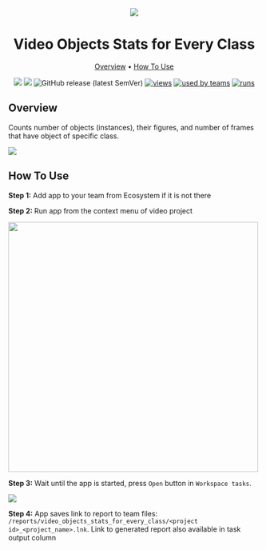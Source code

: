 <div align="center" markdown>
<img src="https://i.imgur.com/sIUn29m.png"/>

# Video Objects Stats for Every Class

<p align="center">
  <a href="#Overview">Overview</a> •
  <a href="#How-To-Run">How To Use</a>
</p>


[![](https://img.shields.io/badge/supervisely-ecosystem-brightgreen)](https://ecosystem.supervise.ly/apps/video-objects-stats-for-every-class)
[![](https://img.shields.io/badge/slack-chat-green.svg?logo=slack)](https://supervise.ly/slack)
![GitHub release (latest SemVer)](https://img.shields.io/github/v/release/supervisely-ecosystem/video-objects-stats-for-every-class)
[![views](https://app.supervise.ly/public/api/v3/ecosystem.counters?repo=supervisely-ecosystem/video-objects-stats-for-every-class&counter=views&label=views)](https://supervise.ly)
[![used by teams](https://app.supervise.ly/public/api/v3/ecosystem.counters?repo=supervisely-ecosystem/video-objects-stats-for-every-class&counter=downloads&label=used%20by%20teams)](https://supervise.ly)
[![runs](https://app.supervise.ly/public/api/v3/ecosystem.counters?repo=supervisely-ecosystem/video-objects-stats-for-every-class&counter=runs&label=runs&123)](https://supervise.ly)

</div>

## Overview

Counts number of objects (instances), their figures, and number of frames that have object of specific class. 

<img src="https://i.imgur.com/YjLBvMK.png"/>

## How To Use

**Step 1:** Add app to your team from Ecosystem if it is not there

**Step 2:** Run app from the context menu of video project

<img src="https://i.imgur.com/Xsg6AK7.png" width="500px"/>

**Step 3:** Wait until the app is started, press `Open` button in `Workspace tasks`. 

<img src="https://i.imgur.com/lWrXPiV.png"/>

**Step 4:** App saves link to report to team files: `/reports/video_objects_stats_for_every_class/<project id>_<project_name>.lnk`. Link to generated report also available in task output column
